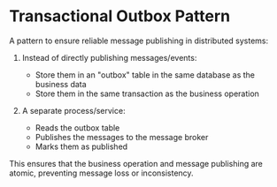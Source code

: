 # Transactional Outbox Pattern

A pattern to ensure reliable message publishing in distributed systems:

1. Instead of directly publishing messages/events:
   - Store them in an "outbox" table in the same database as the business data
   - Store them in the same transaction as the business operation
   
2. A separate process/service:
   - Reads the outbox table
   - Publishes the messages to the message broker
   - Marks them as published

This ensures that the business operation and message publishing are atomic, preventing message loss or inconsistency.
